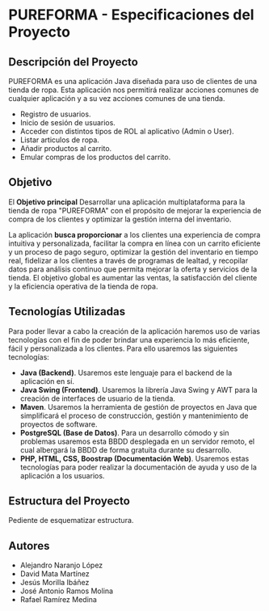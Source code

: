 
# PUREFORMA - Especificaciones del Proyecto

## Descripción del Proyecto

PUREFORMA es una aplicación Java diseñada para uso de clientes de una tienda de ropa. Esta aplicación nos permitirá realizar acciones comunes de cualquier aplicación y a su vez acciones comunes de una tienda.

- Registro de usuarios.
- Inicio de sesión de usuarios.
- Acceder con distintos tipos de ROL al aplicativo (Admin o User).
- Listar articulos de ropa.
- Añadir productos al carrito.
- Emular compras de los productos del carrito.

## Objetivo

El **Objetivo principal**
Desarrollar una aplicación multiplataforma para la tienda de ropa "PUREFORMA" con el propósito de mejorar la experiencia de compra de los clientes y optimizar la gestión interna del inventario.

La aplicación **busca proporcionar** a los clientes una experiencia de compra intuitiva y personalizada, facilitar la compra en línea con un carrito eficiente y un proceso de pago seguro, optimizar la gestión del inventario en tiempo real, fidelizar a los clientes a través de programas de lealtad, y recopilar datos para análisis continuo que permita mejorar la oferta y servicios de la tienda. El objetivo global es aumentar las ventas, la satisfacción del cliente y la eficiencia operativa de la tienda de ropa.

## Tecnologías Utilizadas

Para poder llevar a cabo la creación de la aplicación haremos uso de varias tecnologías con el fin de poder brindar una experiencia lo más eficiente, fácil y personalizada a los clientes. Para ello usaremos las siguientes tecnologías:

- **Java (Backend)**. Usaremos este lenguaje para el backend de la aplicación en sí.
- **Java Swing (Frontend)**. Usaremos la librería Java Swing y AWT para la creación de interfaces de usuario de la tienda.
- **Maven**. Usaremos la herramienta de gestión de proyectos en Java que simplificará el proceso de construcción, gestión y mantenimiento de proyectos de software.
- **PostgreSQL (Base de Datos)**. Para un desarrollo cómodo y sin problemas usaremos esta BBDD desplegada en un servidor remoto, el cual albergará la BBDD de forma gratuita durante su desarrollo.
- **PHP, HTML, CSS, Boostrap (Documentación Web)**. Usaremos estas tecnologías para poder realizar la documentación de ayuda y uso de la aplicación a los usuarios.

## Estructura del Proyecto

Pediente de esquematizar estructura.

## Autores

- Alejandro Naranjo López
- David Mata Martínez
- Jesús Morilla Ibáñez
- José Antonio Ramos Molina
- Rafael Ramírez Medina
